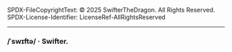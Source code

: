 SPDX-FileCopyrightText: © 2025 SwifterTheDragon. All Rights Reserved.
SPDX-License-Identifier: LicenseRef-AllRightsReserved

---

### /ˈswɪftə/ · Swifter.
